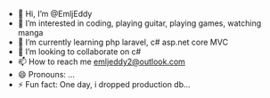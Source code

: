 - 👋 Hi, I’m @EmljEddy
- 👀 I’m interested in coding, playing guitar, playing games, watching manga
- 🌱 I’m currently learning php laravel, c# asp.net core MVC 
- 💞️ I’m looking to collaborate on c#
- 📫 How to reach me emljeddy2@outlook.com
- 😄 Pronouns: ...
- ⚡ Fun fact: One day, i dropped production db...

<!---
EmljEddY/EmljEddY is a ✨ special ✨ repository because its `README.md` (this file) appears on your GitHub profile.
You can click the Preview link to take a look at your changes.
--->
